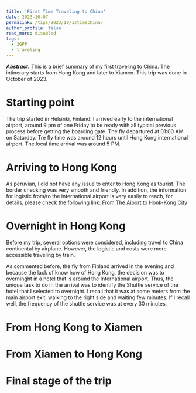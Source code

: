 ```yaml
---
title: 'First Time Traveling to China'
date: 2023-10-07
permalink: /tips/2023/10/1stimechina/
author_profile: false
read_more: disabled
tags:
  - 3GPP
  - traveling
---
```


***Abstract:*** This is a brief summary of my first traveling to China. The intinerary starts from Hong Kong and later to Xiamen. This trip was done in October of 2023.


Starting point
======
The trip started in Helsinki, Finland. I arrived early to the international airport, around 9 pm of one Friday to be ready with all typical previous process before getting the boarding gate. The fly departured at 01:00 AM on Saturday. Tre fly time was around 12 hours until Hong Kong international airport. The local time arrival was around 5 PM.



Arriving to Hong Kong
======
As peruvian, I did not have any issue to enter to Hong Kong as tourist. The border checking was very smooth and friendly. In addition, the information for logistic from/to the international airport is very easily to reach, for details, please check the following link: [From The Aiport to Honk-Kong City](https://www.hongkongairport.com/en/transport/to-from-airport/airport-express.page)


Overnight in Hong Kong
======
Before my trip, several options were considered, including travel to China continental by airplane. However, the logistic and costs were more accessible traveling by train. 

As commented before, the fly from Finland arrived in the evening and because the lack of know how of Hong Kong, the decision was to overninght in a hotel that is around the International airport. Thus, the unique task to do in the arrival was to identify the Shuttle service of the hotel that I selected to overnight. I recall that it was at some meters from the main airport exit, walking to the right side and waiting few minutes. If I recall well, the frequency of the shuttle service was at every 30 minutes.  


From Hong Kong to Xiamen
======


From Xiamen to Hong Kong
======


Final stage of the trip
======